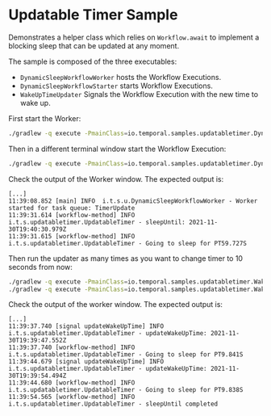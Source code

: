 # Updatable Timer Sample

Demonstrates a helper class which relies on `Workflow.await` to implement a blocking sleep that can be updated at any moment.

The sample is composed of the three executables:

* `DynamicSleepWorkflowWorker` hosts the Workflow Executions.
* `DynamicSleepWorkflowStarter` starts Workflow Executions.
* `WakeUpTimeUpdater` Signals the Workflow Execution with the new time to wake up.

First start the Worker:

```bash
./gradlew -q execute -PmainClass=io.temporal.samples.updatabletimer.DynamicSleepWorkflowWorker
```

Then in a different terminal window start the Workflow Execution:

```bash
./gradlew -q execute -PmainClass=io.temporal.samples.updatabletimer.DynamicSleepWorkflowStarter
```

Check the output of the Worker window. The expected output is:

```
[...]
11:39:08.852 [main] INFO  i.t.s.u.DynamicSleepWorkflowWorker - Worker started for task queue: TimerUpdate
11:39:31.614 [workflow-method] INFO  i.t.s.updatabletimer.UpdatableTimer - sleepUntil: 2021-11-30T19:40:30.979Z
11:39:31.615 [workflow-method] INFO  i.t.s.updatabletimer.UpdatableTimer - Going to sleep for PT59.727S
```

Then run the updater as many times as you want to change timer to 10 seconds from now:

```bash
./gradlew -q execute -PmainClass=io.temporal.samples.updatabletimer.WakeUpTimeUpdater
./gradlew -q execute -PmainClass=io.temporal.samples.updatabletimer.WakeUpTimeUpdater
```

Check the output of the worker window. The expected output is:

```
[...]
11:39:37.740 [signal updateWakeUpTime] INFO  i.t.s.updatabletimer.UpdatableTimer - updateWakeUpTime: 2021-11-30T19:39:47.552Z
11:39:37.740 [workflow-method] INFO  i.t.s.updatabletimer.UpdatableTimer - Going to sleep for PT9.841S
11:39:44.679 [signal updateWakeUpTime] INFO  i.t.s.updatabletimer.UpdatableTimer - updateWakeUpTime: 2021-11-30T19:39:54.494Z
11:39:44.680 [workflow-method] INFO  i.t.s.updatabletimer.UpdatableTimer - Going to sleep for PT9.838S
11:39:54.565 [workflow-method] INFO  i.t.s.updatabletimer.UpdatableTimer - sleepUntil completed
```